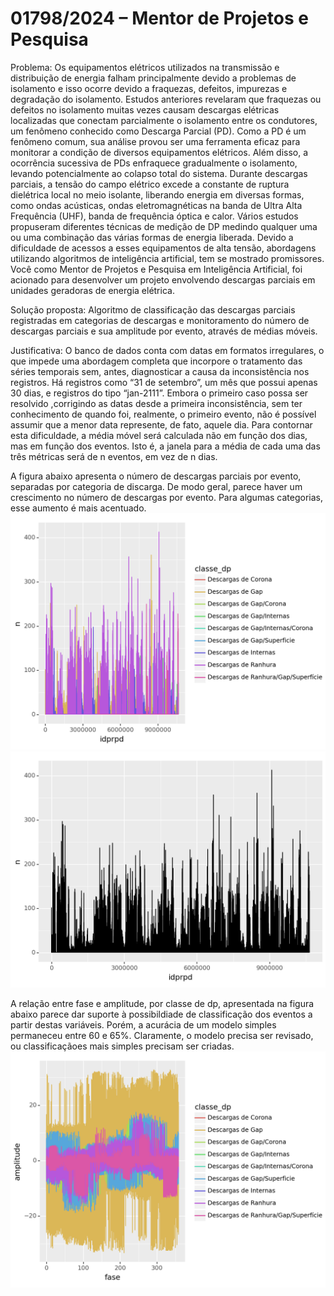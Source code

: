 # 01798/2024 – Mentor de Projetos e Pesquisa

Problema: 
Os equipamentos elétricos utilizados na transmissão e distribuição de energia falham principalmente devido a problemas de isolamento e isso ocorre devido a fraquezas, defeitos, impurezas e degradação do isolamento. Estudos anteriores revelaram que fraquezas ou defeitos no isolamento muitas vezes causam descargas elétricas
localizadas que conectam parcialmente o isolamento entre os condutores, um fenômeno conhecido como Descarga Parcial (PD). Como a PD é um fenômeno comum, sua análise provou ser uma ferramenta eficaz para monitorar a condição de diversos equipamentos elétricos. Além disso, a ocorrência sucessiva de PDs enfraquece gradualmente o isolamento, levando potencialmente ao colapso total do sistema.
Durante descargas parciais, a tensão do campo elétrico excede a constante de ruptura dielétrica local no meio isolante, liberando energia em diversas formas, como ondas acústicas, ondas eletromagnéticas na banda de Ultra Alta Frequência (UHF), banda de frequência óptica e calor. Vários estudos propuseram diferentes técnicas de medição de DP medindo qualquer uma ou uma combinação das várias formas de energia liberada.
Devido a dificuldade de acessos a esses equipamentos de alta tensão, abordagens utilizando algoritmos de inteligência artificial, tem se mostrado promissores. Você como Mentor de Projetos e Pesquisa em Inteligência Artificial, foi acionado para desenvolver um projeto envolvendo descargas parciais em unidades geradoras de energia elétrica.

Solução proposta: 
Algoritmo de classificação das descargas parciais registradas em categorias de descargas e monitoramento do número de descargas parciais e sua amplitude por evento, através de médias móveis.

Justificativa: 
O banco de dados conta com datas em formatos irregulares, o que impede uma abordagem completa que incorpore o tratamento das séries temporais sem, antes, diagnosticar a causa da inconsistência nos registros. Há registros como “31 de setembro”, um mês que possui apenas 30 dias, e registros do tipo “jan-2111”. Embora o primeiro caso possa ser resolvido ,corrigindo as datas desde a primeira inconsistência, sem ter conhecimento de quando foi, realmente, o primeiro evento, não é possível assumir que a menor data represente, de fato, aquele dia. 
Para contornar esta dificuldade, a média móvel será calculada não em função dos dias, mas em função dos eventos. Isto é, a janela para a média de cada uma das três métricas será de n eventos, em vez de n dias.

A figura abaixo apresenta o número de descargas parciais por evento, separadas por categoria de discarga. De modo geral, parece haver um crescimento no número de descargas por evento. Para algumas categorias, esse aumento é mais acentuado.  
![Número de Descargas Parciais por Evento](https://github.com/inacio-puntel/mentor_projetos_pesquisa/blob/main/nxevento.png)
![Número de Desgargas Parciais por Evento - Geral](https://github.com/inacio-puntel/mentor_projetos_pesquisa/blob/main/nxeventogeral.png)

A relação entre fase e amplitude, por classe de dp, apresentada na figura abaixo parece dar suporte à possibildiade de classificação dos eventos a partir destas variáveis. Porém, a acurácia de um modelo simples permaneceu entre 60 e 65%. Claramente, o modelo precisa ser revisado, ou classificaçãoes mais simples precisam ser criadas.
![Relação entre Amplitude e Fase por classe de Descarga Parcial](relacao.png)
